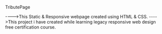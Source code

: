 TributePage

---->This Static & Responsive webpage created using HTML & CSS.
---->This project i have created while learning legacy responsive
     web design free certification course.
